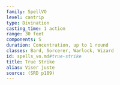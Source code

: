 ```yaml
---
family: SpellVO
level: cantrip
type: Divination
casting_time: 1 action
range: 30 feet
components: S
duration: Concentration, up to 1 round
classes: Bard, Sorcerer, Warlock, Wizard
id: spells_vo.md#true-strike
title: True Strike
alias: Viser juste
source: (SRD p189)
---
```


